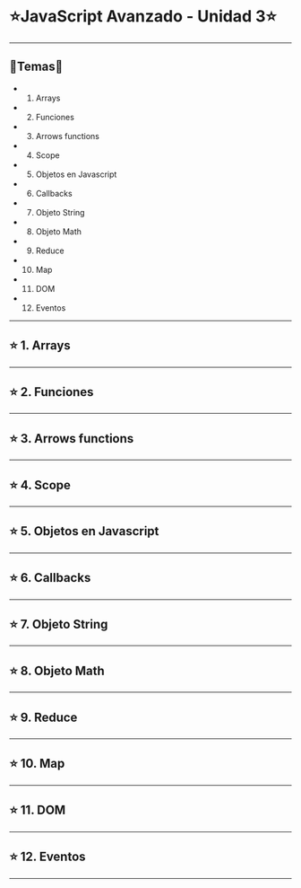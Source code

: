 # :star:JavaScript Avanzado - Unidad 3:star:

---

## :book:Temas:book:


- 1. Arrays

- 2. Funciones

- 3. Arrows functions

- 4. Scope

- 5. Objetos en Javascript

- 6. Callbacks

- 7. Objeto String

- 8. Objeto Math

- 9. Reduce

- 10. Map

- 11. DOM

- 12. Eventos

---

## :star: 1. Arrays

---

## :star: 2. Funciones

---

## :star: 3. Arrows functions

---

## :star: 4. Scope

---

## :star: 5. Objetos en Javascript

---

## :star: 6. Callbacks

---

## :star: 7. Objeto String

---

## :star: 8. Objeto Math

---

## :star: 9. Reduce

---

## :star: 10. Map

---

## :star: 11. DOM

---

## :star: 12. Eventos


---
